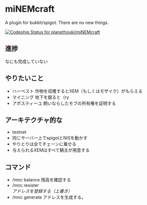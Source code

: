 # miNEMcraft
A plugin for bukkit/spigot.
There are no new things.

[ ![Codeship Status for planethouki/miNEMcraft](https://app.codeship.com/projects/1f434340-b5e4-0135-02bd-0abdbc6c21b9/status?branch=master)](https://app.codeship.com/projects/258518)

## 進捗
なにも完成していない

## やりたいこと
* ハーベスト 作物を収穫するとXEM（もしくはモザイク）がもらえる
* マイニング 地下を掘ると（ry
* アポスティーユ 飼いならしたモブの所有権を証明する

## アーキテクチャ的な
* testnet
* 同じサーバー上でspigotとNISを動かす
* やりとりは全てチェーンに乗せる
* 与えられるXEMはすべて鯖主が用意する

## コマンド
* /mnc balance 残高を確認する
* /mnc resister <Address> アドレスを登録する（上書き）
* /mnc generate アドレスを生成する。